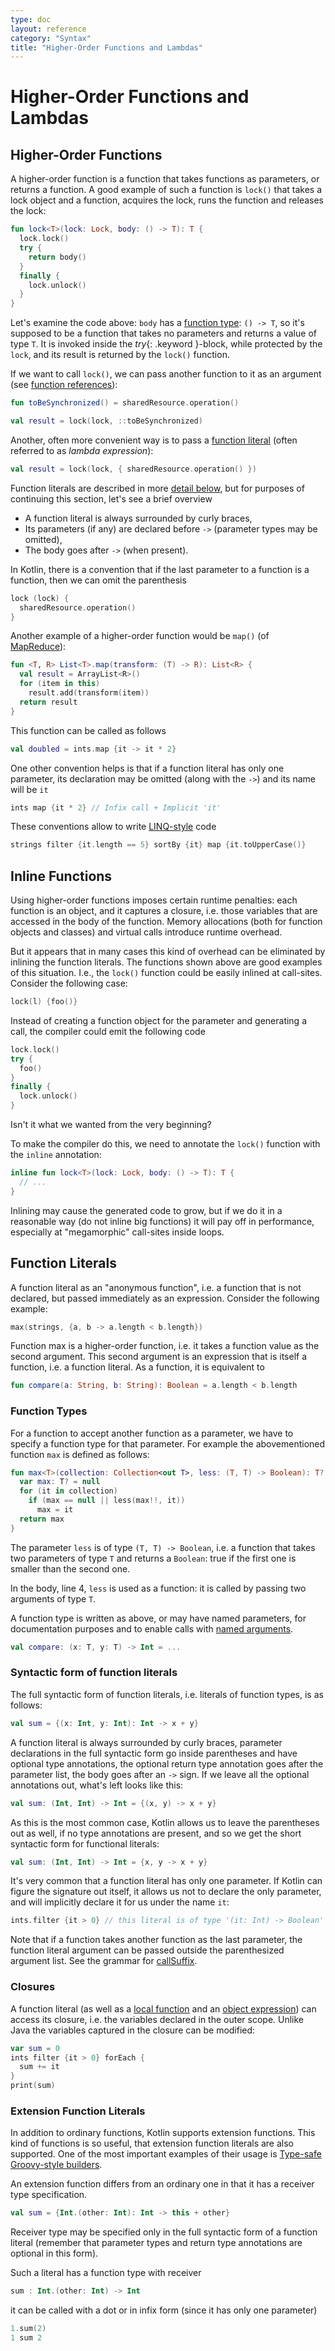 ```yaml
---
type: doc
layout: reference
category: "Syntax"
title: "Higher-Order Functions and Lambdas"
---
```


# Higher-Order Functions and Lambdas

## Higher-Order Functions

A higher-order function is a function that takes functions as parameters, or returns a function.
A good example of such a function is `lock()` that takes a lock object and a function, acquires the lock, runs the function and releases the lock:

``` kotlin
fun lock<T>(lock: Lock, body: () -> T): T {
  lock.lock()
  try {
    return body()
  }
  finally {
    lock.unlock()
  }
}
```

Let's examine the code above: `body` has a [function type](#function-types): `() -> T`,
so it's supposed to be a function that takes no parameters and returns a value of type `T`.
It is invoked inside the *try*{: .keyword }-block, while protected by the `lock`, and its result is returned by the `lock()` function.

If we want to call `lock()`, we can pass another function to it as an argument (see [function references](reflection.html#function-references)):

``` kotlin
fun toBeSynchronized() = sharedResource.operation()

val result = lock(lock, ::toBeSynchronized)
```

Another, often more convenient way is to pass a [function literal](#function-literals) (often referred to as _lambda expression_):

``` kotlin
val result = lock(lock, { sharedResource.operation() })
```

Function literals are described in more [detail below](#function-literals), but for purposes of continuing this section, let's see a brief overview

* A function literal is always surrounded by curly braces,
* Its parameters (if any) are declared before `->` (parameter types may be omitted),
* The body goes after `->` (when present).

In Kotlin, there is a convention that if the last parameter to a function is a function, then we can omit the parenthesis

``` kotlin
lock (lock) {
  sharedResource.operation()
}
```

Another example of a higher-order function would be `map()` (of [MapReduce](http://en.wikipedia.org/wiki/MapReduce)):

``` kotlin
fun <T, R> List<T>.map(transform: (T) -> R): List<R> {
  val result = ArrayList<R>()
  for (item in this)
    result.add(transform(item))
  return result
}
```

This function can be called as follows

``` kotlin
val doubled = ints.map {it -> it * 2}
```

One other convention helps is that if a function literal has only one parameter,
its declaration may be omitted (along with the `->`) and its name will be `it`

``` kotlin
ints map {it * 2} // Infix call + Implicit 'it'
```

These conventions allow to write [LINQ-style](http://msdn.microsoft.com/en-us/library/bb308959.aspx) code

``` kotlin
strings filter {it.length == 5} sortBy {it} map {it.toUpperCase()}
```

## Inline Functions

Using higher-order functions imposes certain runtime penalties: each function is an object, and it captures a closure,
i.e. those variables that are accessed in the body of the function.
Memory allocations (both for function objects and classes) and virtual calls introduce runtime overhead.

But it appears that in many cases this kind of overhead can be eliminated by inlining the function literals.
The functions shown above are good examples of this situation. I.e., the `lock()` function could be easily inlined at call-sites.
Consider the following case:

``` kotlin
lock(l) {foo()}
```

Instead of creating a function object for the parameter and generating a call, the compiler could emit the following code

``` kotlin
lock.lock()
try {
  foo()
}
finally {
  lock.unlock()
}
```

Isn't it what we wanted from the very beginning?

To make the compiler do this, we need to annotate the `lock()` function with the `inline` annotation:

``` kotlin
inline fun lock<T>(lock: Lock, body: () -> T): T {
  // ...
}
```

Inlining may cause the generated code to grow, but if we do it in a reasonable way (do not inline big functions)
it will pay off in performance, especially at "megamorphic" call-sites inside loops.

## Function Literals

A function literal as an "anonymous function", i.e. a function that is not declared, but passed immediately as an expression.
Consider the following example:

``` kotlin
max(strings, {a, b -> a.length < b.length})
```

Function max is a higher-order function, i.e. it takes a function value as the second argument.
This second argument is an expression that is itself a function, i.e. a function literal. As a function, it is equivalent to

``` kotlin
fun compare(a: String, b: String): Boolean = a.length < b.length
```

### Function Types

For a function to accept another function as a parameter, we have to specify a function type for that parameter.
For example the abovementioned function `max` is defined as follows:

``` kotlin
fun max<T>(collection: Collection<out T>, less: (T, T) -> Boolean): T? {
  var max: T? = null
  for (it in collection)
    if (max == null || less(max!!, it))
      max = it
  return max
}
```

The parameter `less` is of type `(T, T) -> Boolean`, i.e. a function that takes two parameters of type `T` and returns a `Boolean`:
true if the first one is smaller than the second one.

In the body, line 4, `less` is used as a function: it is called by passing two arguments of type `T`.

A function type is written as above, or may have named parameters, for documentation purposes and
to enable calls with [named arguments](functions.html#named-arguments).

``` kotlin
val compare: (x: T, y: T) -> Int = ...
```

### Syntactic form of function literals

The full syntactic form of function literals, i.e. literals of function types, is as follows:

``` kotlin
val sum = {(x: Int, y: Int): Int -> x + y}
```

A function literal is always surrounded by curly braces,
parameter declarations in the full syntactic form go inside parentheses and have optional type annotations,
the optional return type annotation goes after the parameter list,
the body goes after an `->` sign.
If we leave all the optional annotations out, what's left looks like this:

``` kotlin
val sum: (Int, Int) -> Int = {(x, y) -> x + y}
```

As this is the most common case, Kotlin allows us to leave the parentheses out as well, if no type annotations are present,
and so we get the short syntactic form for functional literals:

``` kotlin
val sum: (Int, Int) -> Int = {x, y -> x + y}
```

It's very common that a function literal has only one parameter.
If Kotlin can figure the signature out itself, it allows us not to declare the only parameter, and will implicitly declare it for us under the name `it`:

``` kotlin
ints.filter {it > 0} // this literal is of type '(it: Int) -> Boolean'
```

Note that if a function takes another function as the last parameter, the function literal argument can be passed outside the parenthesized argument list.
See the grammar for [callSuffix](grammar.html#call-suffix).

### Closures

A function literal (as well as a [local function](functions.html#local-functions) and an [object expression](object-declarations.html#object-expressions))
can access its closure, i.e. the variables declared in the outer scope. Unlike Java the variables captured in the closure can be modified:

``` kotlin
var sum = 0
ints filter {it > 0} forEach {
  sum += it
}
print(sum)
```

### Extension Function Literals

In addition to ordinary functions, Kotlin supports extension functions.
This kind of functions is so useful, that extension function literals are also supported.
One of the most important examples of their usage is [Type-safe Groovy-style builders](type-safe-builders.html).

An extension function differs from an ordinary one in that it has a receiver type specification.

``` kotlin
val sum = {Int.(other: Int): Int -> this + other}
```

Receiver type may be specified only in the full syntactic form of a function literal
(remember that parameter types and return type annotations are optional in this form).

Such a literal has a function type with receiver

``` kotlin
sum : Int.(other: Int) -> Int
```

it can be called with a dot or in infix form (since it has only one parameter)

``` kotlin
1.sum(2)
1 sum 2
```






